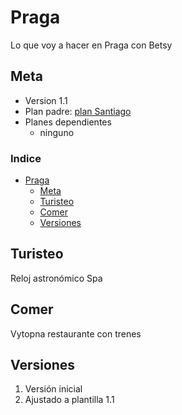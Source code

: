# Praga
Lo que voy a hacer en Praga con Betsy

## Meta
- Version 1.1
- Plan padre: [plan Santiago](Santiago.md)
- Planes dependientes
  - ninguno

### Indice
- [Praga](#praga)
  - [Meta](#meta)
  - [Turisteo](#turisteo)
  - [Comer](#comer)
  - [Versiones](#versiones)

## Turisteo
Reloj astronómico
Spa

## Comer
Vytopna restaurante con trenes


## Versiones
1. Versión inicial
2. Ajustado a plantilla 1.1